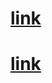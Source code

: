 
# [link](https://susidonka.github.io/rsschool-cv/cv)

# [link](https://susidonka.github.io/rsschool-cv/)    

